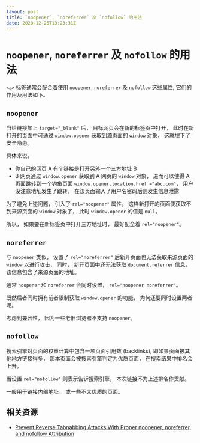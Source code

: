 ```yaml
---
layout: post
title: `noopener`, `noreferrer` 及 `nofollow` 的用法
date: 2020-12-25T13:23:31Z
---
```

# `noopener`, `noreferrer` 及 `nofollow` 的用法

`<a>` 标签通常会配合着使用 `noopener`, `noreferrer` 及 `nofollow` 这些属性, 它们的作用及用法如下。

## `noopener`

当给链接加上 `target="_blank"` 后， 目标网页会在新的标签页中打开， 此时在新打开的页面中可通过 `window.opener` 获取到源页面的 `window` 对象， 这就埋下了安全隐患。

具体来说， 

- 你自己的网页 A 有个链接是打开另外一个三方地址 B
- B 网页通过 `window.opener` 获取到 A 网页的 `window` 对象， 进而可以使得 A 页面跳转到一个钓鱼页面 `window.opener.location.href ="abc.com"`， 用户没注意地址发生了跳转， 在该页面输入了用户名密码后则发生信息泄露

为了避免上述问题， 引入了 `rel="noopener"` 属性， 这样新打开的页面便获取不到来源页面的 `window` 对象了， 此时 `window.opener` 的值是 `null`。

所以， 如果要在新标签页中打开三方地址时， 最好配全着 `rel="noopener"`。

## `noreferrer`

与 `noopener` 类似， 设置了 `rel="noreferrer"` 后新开页面也无法获取来源页面的 `window` 以进行攻击， 同时， 新开页面中还无法获取 `document.referrer` 信息， 该信息包含了来源页面的地址。

通常 `noopener` 和 `noreferrer` 会同时设置， `rel="noopener noreferrer"`。

既然后者同时拥有前者限制获取  `window.opener` 的功能， 为何还要同时设置两者呢。

考虑到兼容性， 因为一些老旧浏览器不支持 `noopener`。

## `nofollow`

搜索引擎对页面的权重计算中包含一项页面引用数 (backlinks), 即如果页面被其他地方链接得多， 那本页面会被搜索引擎判定为优质页面， 在搜索结果中排名会上升。

当设置 `rel="nofollow"` 则表示告诉搜索引擎， 本次链接不为上述排名作贡献。

一般用于链接内部地址， 或一些不太优质的页面。

## 相关资源

- [Prevent Reverse Tabnabbing Attacks With Proper noopener, noreferrer, and nofollow Attribution](https://blog.bhanuteja.dev/noopener-noreferrer-and-nofollow-when-to-use-them-how-can-these-prevent-phishing-attacks)
